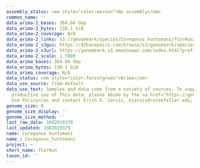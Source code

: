 ```yaml
---
assembly_status: <em style="color:maroon">No assembly</em>
common_name: ''
data_arima-2_bases: 264.04 Gbp
data_arima-2_bytes: 138.1 GiB
data_arima-2_coverage: N/A
data_arima-2_links: s3://genomeark/species/Coregonus_huntsmani/fCorHun2/genomic_data/arima/<br>
data_arima-2_s3gui: https://42basepairs.com/browse/s3/genomeark/species/Coregonus_huntsmani/fCorHun2/genomic_data/arima/
data_arima-2_s3url: https://genomeark.s3.amazonaws.com/index.html?prefix=species/Coregonus_huntsmani/fCorHun2/genomic_data/arima/
data_arima-2_scale: 1.7809
data_arima_bases: 264.04 Gbp
data_arima_bytes: 138.1 GiB
data_arima_coverage: N/A
data_status: <em style="color:forestgreen">Arima</em>
data_use_source: from-default
data_use_text: Samples and data come from a variety of sources. To support fair and
  productive use of this data, please abide by the <a href="https://genome10k.soe.ucsc.edu/data-use-policies/">Data
  Use Policy</a> and contact Erich D. Jarvis, ejarvis@rockefeller.edu, with any questions.
genome_size: 0
genome_size_display: ''
genome_size_method: ''
last_raw_data: 1682019329
last_updated: 1682019329
name: Coregonus huntsmani
name_: Coregonus_huntsmani
project: ~
short_name: fCorHun
taxon_id: ''
---
```

